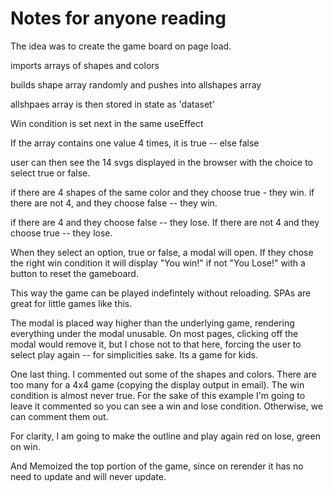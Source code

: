 # Notes for anyone reading

The idea was to create the game board on page load.

imports arrays of shapes and colors

builds shape array randomly and pushes into allshapes array

allshpaes array is then stored in state as 'dataset'

Win condition is set next in the same useEffect

If the array contains one value 4 times, it is true -- else false

user can then see the 14 svgs displayed in the browser with the choice to select true or false.

if there are 4 shapes of the same color and they choose true - they win. if there are not 4, and they choose false -- they win.

if there are 4 and they choose false -- they lose. If there are not 4 and they choose true -- they lose.

When they select an option, true or false, a modal will open. If they chose the right win condition it will display "You win!" if not "You Lose!" with a button to reset the gameboard.

This way the game can be played indefintely without reloading. SPAs are great for little games like this.

The modal is placed way higher than the underlying game, rendering everything under the modal unusable. On most pages, clicking off the modal would remove it, but I chose not to that here, forcing the user to select play again -- for simplicities sake. Its a game for kids.

One last thing. I commented out some of the shapes and colors. There are too many for a 4x4 game (copying the display output in email). The win condition is almost never true. For the sake of this example I'm going to leave it commented so you can see a win and lose condition. Otherwise, we can comment them out.

For clarity, I am going to make the outline and play again red on lose, green on win.

And Memoized the top portion of the game, since on rerender it has no need to update and will never update.

